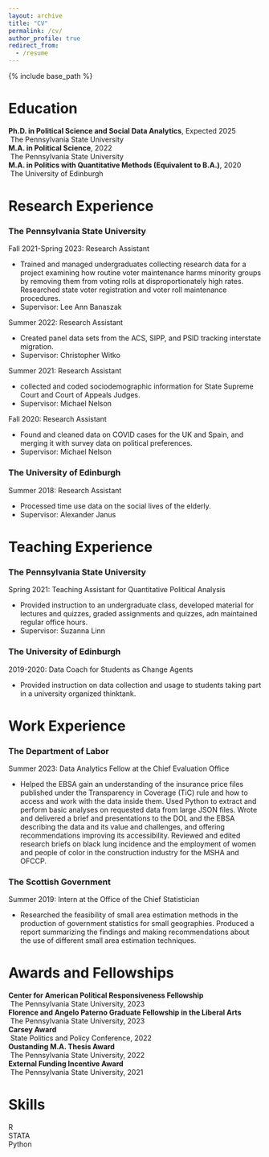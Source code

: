 ```yaml
---
layout: archive
title: "CV"
permalink: /cv/
author_profile: true
redirect_from:
  - /resume
---
```


{% include base_path %}

Education
======
**Ph.D. in Political Science and Social Data Analytics**, Expected 2025   
  &nbsp;The Pennsylvania State University<br> 
**M.A. in Political Science**, 2022   
  &nbsp;The Pennsylvania State University<br> 
**M.A. in Politics with Quantitative Methods (Equivalent to B.A.)**, 2020    
  &nbsp;The University of Edinburgh

Research Experience
======
### The Pennsylvania State University
Fall 2021-Spring 2023: Research Assistant
  * Trained and managed undergraduates collecting research data for a project examining how routine voter maintenance harms minority groups by removing them from voting rolls at disproportionately high rates. Researched state voter registration and voter roll maintenance procedures.
  * Supervisor: Lee Ann Banaszak

Summer 2022: Research Assistant
  * Created panel data sets from the ACS, SIPP, and PSID tracking interstate migration.
  * Supervisor: Christopher Witko

Summer 2021: Research Assistant
  * collected and coded sociodemographic information for State Supreme Court and Court of Appeals Judges.
  * Supervisor: Michael Nelson

Fall 2020: Research Assistant
  * Found and cleaned data on COVID cases for the UK and Spain, and merging it with survey data on political preferences.
  * Supervisor: Michael Nelson

### The University of Edinburgh
Summer 2018: Research Assistant
  * Processed time use data on the social lives of the elderly.
  * Supervisor: Alexander Janus


Teaching Experience
======
### The Pennsylvania State University
Spring 2021: Teaching Assistant for Quantitative Political Analysis
  * Provided instruction to an undergraduate class, developed material for lectures and quizzes, graded assignments and quizzes, adn maintained regular office hours.
  * Supervisor: Suzanna Linn

### The University of Edinburgh
 2019-2020: Data Coach for Students as Change Agents
  * Provided instruction on data collection and usage to students taking part in a university organized thinktank.


Work Experience
======
### The Department of Labor
Summer 2023: Data Analytics Fellow at the Chief Evaluation Office
  * Helped the EBSA gain an understanding of the insurance price files published under the Transparency in Coverage (TiC) rule and how to access and work with the data inside them. Used Python to extract and perform basic analyses on requested data from large JSON files. Wrote and delivered a brief and presentations to the DOL and the EBSA describing the data and its value and challenges, and offering recommendations improving its accessibility. Reviewed and edited research briefs on black lung incidence and the employment of women and people of color in the construction industry for the MSHA and OFCCP.

### The Scottish Government
Summer 2019: Intern at the Office of the Chief Statistician
  * Researched the feasibility of small area estimation methods in the production of government statistics for small geographies. Produced a report summarizing the findings and making recommendations about the use of different small area estimation techniques.
  
Awards and Fellowships
======
 **Center for American Political Responsiveness Fellowship**<br>
 &nbsp;The Pennsylvania State University, 2023<br>
 **Florence and Angelo Paterno Graduate Fellowship in the Liberal Arts**<br>
 &nbsp;The Pennsylvania State University, 2023<br>
 **Carsey Award**<br>
 &nbsp;State Politics and Policy Conference, 2022<br>
 **Oustanding M.A. Thesis Award**<br>
 &nbsp;The Pennsylvania State University, 2022<br>
 **External Funding Incentive Award**<br>
 &nbsp;The Pennsylvania State University, 2021<br>

Skills
======
 R<br>
 STATA<br>
 Python<br>

